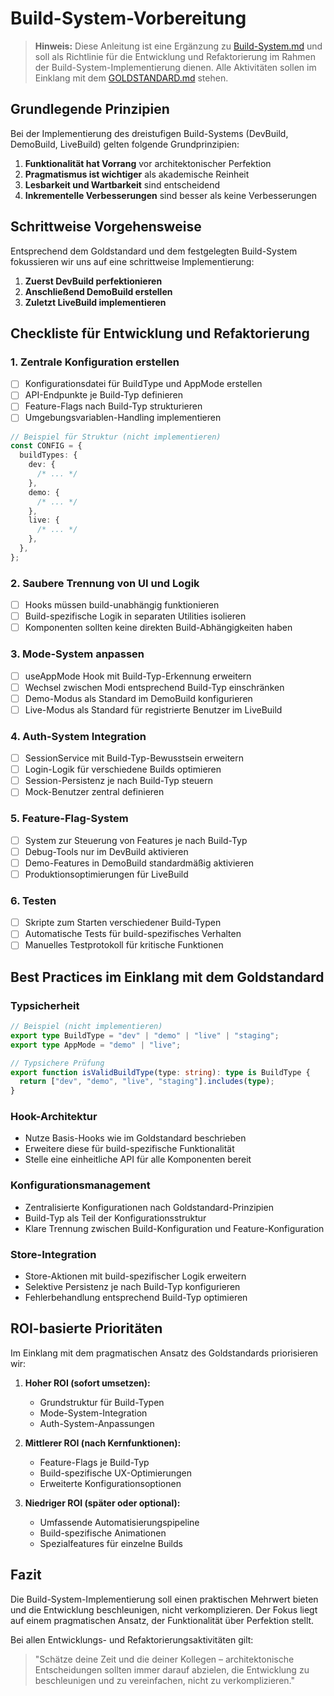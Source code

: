 # Build-System-Vorbereitung

> **Hinweis:** Diese Anleitung ist eine Ergänzung zu [Build-System.md](./Build-System.md) und soll als Richtlinie für die Entwicklung und Refaktorierung im Rahmen der Build-System-Implementierung dienen. Alle Aktivitäten sollen im Einklang mit dem [GOLDSTANDARD.md](/docs/GOLDSTANDARD.md) stehen.

## Grundlegende Prinzipien

Bei der Implementierung des dreistufigen Build-Systems (DevBuild, DemoBuild, LiveBuild) gelten folgende Grundprinzipien:

1. **Funktionalität hat Vorrang** vor architektonischer Perfektion
2. **Pragmatismus ist wichtiger** als akademische Reinheit
3. **Lesbarkeit und Wartbarkeit** sind entscheidend
4. **Inkrementelle Verbesserungen** sind besser als keine Verbesserungen

## Schrittweise Vorgehensweise

Entsprechend dem Goldstandard und dem festgelegten Build-System fokussieren wir uns auf eine schrittweise Implementierung:

1. **Zuerst DevBuild perfektionieren**
2. **Anschließend DemoBuild erstellen**
3. **Zuletzt LiveBuild implementieren**

## Checkliste für Entwicklung und Refaktorierung

### 1. Zentrale Konfiguration erstellen

- [ ] Konfigurationsdatei für BuildType und AppMode erstellen
- [ ] API-Endpunkte je Build-Typ definieren
- [ ] Feature-Flags nach Build-Typ strukturieren
- [ ] Umgebungsvariablen-Handling implementieren

```typescript
// Beispiel für Struktur (nicht implementieren)
const CONFIG = {
  buildTypes: {
    dev: {
      /* ... */
    },
    demo: {
      /* ... */
    },
    live: {
      /* ... */
    },
  },
};
```

### 2. Saubere Trennung von UI und Logik

- [ ] Hooks müssen build-unabhängig funktionieren
- [ ] Build-spezifische Logik in separaten Utilities isolieren
- [ ] Komponenten sollten keine direkten Build-Abhängigkeiten haben

### 3. Mode-System anpassen

- [ ] useAppMode Hook mit Build-Typ-Erkennung erweitern
- [ ] Wechsel zwischen Modi entsprechend Build-Typ einschränken
- [ ] Demo-Modus als Standard im DemoBuild konfigurieren
- [ ] Live-Modus als Standard für registrierte Benutzer im LiveBuild

### 4. Auth-System Integration

- [ ] SessionService mit Build-Typ-Bewusstsein erweitern
- [ ] Login-Logik für verschiedene Builds optimieren
- [ ] Session-Persistenz je nach Build-Typ steuern
- [ ] Mock-Benutzer zentral definieren

### 5. Feature-Flag-System

- [ ] System zur Steuerung von Features je nach Build-Typ
- [ ] Debug-Tools nur im DevBuild aktivieren
- [ ] Demo-Features in DemoBuild standardmäßig aktivieren
- [ ] Produktionsoptimierungen für LiveBuild

### 6. Testen

- [ ] Skripte zum Starten verschiedener Build-Typen
- [ ] Automatische Tests für build-spezifisches Verhalten
- [ ] Manuelles Testprotokoll für kritische Funktionen

## Best Practices im Einklang mit dem Goldstandard

### Typsicherheit

```typescript
// Beispiel (nicht implementieren)
export type BuildType = "dev" | "demo" | "live" | "staging";
export type AppMode = "demo" | "live";

// Typsichere Prüfung
export function isValidBuildType(type: string): type is BuildType {
  return ["dev", "demo", "live", "staging"].includes(type);
}
```

### Hook-Architektur

- Nutze Basis-Hooks wie im Goldstandard beschrieben
- Erweitere diese für build-spezifische Funktionalität
- Stelle eine einheitliche API für alle Komponenten bereit

### Konfigurationsmanagement

- Zentralisierte Konfigurationen nach Goldstandard-Prinzipien
- Build-Typ als Teil der Konfigurationsstruktur
- Klare Trennung zwischen Build-Konfiguration und Feature-Konfiguration

### Store-Integration

- Store-Aktionen mit build-spezifischer Logik erweitern
- Selektive Persistenz je nach Build-Typ konfigurieren
- Fehlerbehandlung entsprechend Build-Typ optimieren

## ROI-basierte Prioritäten

Im Einklang mit dem pragmatischen Ansatz des Goldstandards priorisieren wir:

1. **Hoher ROI (sofort umsetzen):**

   - Grundstruktur für Build-Typen
   - Mode-System-Integration
   - Auth-System-Anpassungen

2. **Mittlerer ROI (nach Kernfunktionen):**

   - Feature-Flags je Build-Typ
   - Build-spezifische UX-Optimierungen
   - Erweiterte Konfigurationsoptionen

3. **Niedriger ROI (später oder optional):**
   - Umfassende Automatisierungspipeline
   - Build-spezifische Animationen
   - Spezialfeatures für einzelne Builds

## Fazit

Die Build-System-Implementierung soll einen praktischen Mehrwert bieten und die Entwicklung beschleunigen, nicht verkomplizieren. Der Fokus liegt auf einem pragmatischen Ansatz, der Funktionalität über Perfektion stellt.

Bei allen Entwicklungs- und Refaktorierungsaktivitäten gilt:

> "Schätze deine Zeit und die deiner Kollegen – architektonische Entscheidungen sollten immer darauf abzielen, die Entwicklung zu beschleunigen und zu vereinfachen, nicht zu verkomplizieren."
